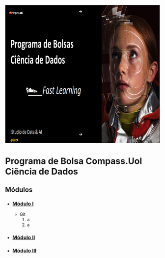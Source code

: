 <div align="center">
  <img src="Img/ImgIlustrativa.png" height=450px width=800px"/>
</div>

# Programa de Bolsa Compass.Uol Ciência de Dados

## Módulos
* ### [Módulo I](/Modulo%20I%20/)
  * Git
    1. a 
    2. a
* ### [Módulo II]()
* ### [Módulo III]()


